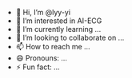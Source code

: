 - 👋 Hi, I’m @lyy-yi
- 👀 I’m interested in AI-ECG
- 🌱 I’m currently learning ...
- 💞️ I’m looking to collaborate on ...
- 📫 How to reach me ...
- 😄 Pronouns: ...
- ⚡ Fun fact: ...

<!---
lyy-yi/lyy-yi is a ✨ special ✨ repository because its `README.md` (this file) appears on your GitHub profile.
You can click the Preview link to take a look at your changes.
--->
